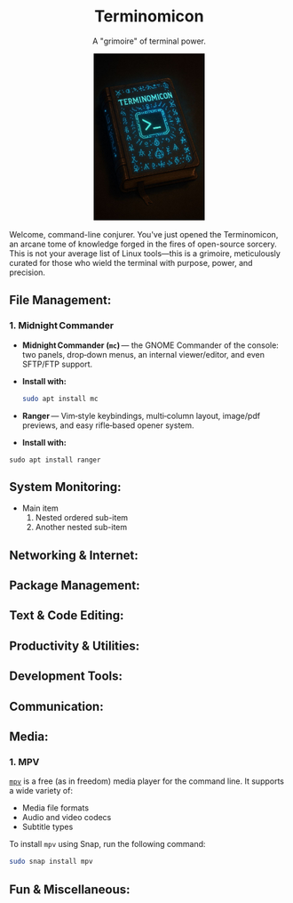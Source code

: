 <div align="center">

# Terminomicon

</div>

<p align="center">A "grimoire" of terminal power.</p>

<p align="center">
  <img src="https://raw.githubusercontent.com/AlteredAdmin/Terminomicon/refs/heads/main/Terminomicon.jpg" alt="Terminomicon Book" height="300"/>
</p>


Welcome, command-line conjurer. You've just opened the Terminomicon, an arcane tome of knowledge forged in the fires of open-source sorcery. This is not your average list of Linux tools—this is a grimoire, meticulously curated for those who wield the terminal with purpose, power, and precision.


## File Management:

### 1. Midnight Commander
* **Midnight Commander (`mc`)** — the GNOME Commander of the console: two panels, drop‑down menus, an internal viewer/editor, and even SFTP/FTP support.

* **Install with:**
  ```bash
  sudo apt install mc
  ```
*  **Ranger** — Vim‑style keybindings, multi‑column layout, image/pdf previews, and easy rifle‑based opener system.

*  **Install with:**
  ```
  sudo apt install ranger
  ```

## System Monitoring:
- Main item
    1. Nested ordered sub-item
    2. Another nested sub-item
 
## Networking & Internet:

## Package Management:

## Text & Code Editing:

## Productivity & Utilities:

## Development Tools:

## Communication:

## Media:

### 1. MPV

[`mpv`](https://mpv.io/installation/) is a free (as in freedom) media player for the command line. It supports a wide variety of:

- Media file formats  
- Audio and video codecs  
- Subtitle types

To install `mpv` using Snap, run the following command:

```bash
sudo snap install mpv
```

## Fun & Miscellaneous:
